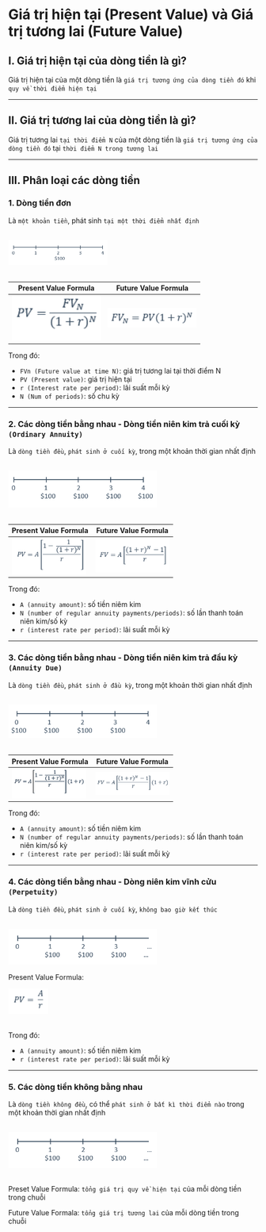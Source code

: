 # Giá trị hiện tại (Present Value) và Giá trị tương lai (Future Value)

## I. Giá trị hiện tại của dòng tiền là gì?

Giá trị hiện tại của một dòng tiền là `giá trị tương ứng của dòng tiền đó` khi `quy về thời điểm hiện tại`

---

## II. Giá trị tương lai của dòng tiền là gì?

Giá trị tương lai `tại thời điểm N` của một dòng tiền là `giá trị tương ứng của dòng tiền đó` tại `thời điểm N trong tương lai`

---

## III. Phân loại các dòng tiền

### 1. Dòng tiền đơn

Là `một khoản tiền`, phát sinh `tại một thời điểm nhất định`

<br />
<img src="./Assets/single-cash-flow.png" width="200"  />
<br />
<br />

| Present Value Formula                                         | Future Value Formula                                          |
| ------------------------------------------------------------- | ------------------------------------------------------------- |
| <img src="./Assets/pv-of-single-cash-flow.png" width="180" /> | <img src="./Assets/fv-of-single-cash-flow.png" width="180" /> |

Trong đó:

- `FVn (Future value at time N)`: giá trị tương lai tại thời điểm N
- `PV (Present value)`: giá trị hiện tại
- `r (Interest rate per period)`: lãi suất mỗi kỳ
- `N (Num of periods)`: số chu kỳ

---

### 2. Các dòng tiền bằng nhau - Dòng tiền niên kim trả cuối kỳ `(Ordinary Annuity)`

Là `dòng tiền đều`, `phát sinh ở cuối kỳ`, trong một khoản thời gian nhất định

<br />
<img src="./Assets/ordinary-annuity.png" width="300" />
<br />
<br />

| Present Value Formula                                          | Future Value Formula                                           |
| -------------------------------------------------------------- | -------------------------------------------------------------- |
| <img src="./Assets/pv-of-ordinary-annuity.webp" width="150" /> | <img src="./Assets/fv-of-ordinary-annuity.webp" width="150" /> |

Trong đó:

- `A (annuity amount)`: số tiền niêm kim
- `N (number of regular annuity payments/periods)`: số lần thanh toán niên kim/số kỳ
- `r (interest rate per period)`: lãi suất mỗi kỳ

---

### 3. Các dòng tiền bằng nhau - Dòng tiền niên kim trả đầu kỳ `(Annuity Due)`

Là `dòng tiền đều`, `phát sinh ở đầu kỳ`, trong một khoản thời gian nhất định

<br />
<img src="./Assets/annuity-due.png" width="300" />
<br />
<br />

| Present Value Formula                                    | Future Value Formula                                      |
| -------------------------------------------------------- | --------------------------------------------------------- |
| <img src="./Assets/pv-of-annuity-due.png" width="150" /> | <img src="./Assets/fv-of-annuity-due.webp" width="150" /> |

Trong đó:

- `A (annuity amount)`: số tiền niêm kim
- `N (number of regular annuity payments/periods)`: số lần thanh toán niên kim/số kỳ
- `r (interest rate per period)`: lãi suất mỗi kỳ

---

### 4. Các dòng tiền bằng nhau - Dòng niên kim vĩnh cửu `(Perpetuity)`

Là `dòng tiền đều`, `phát sinh ở cuối kỳ`, `không bao giờ kết thúc`

<br />
<img src="./Assets/perpetuity.png" width="300" />
<br />

Present Value Formula:

<img src="./Assets/pv-of-perpetuity.webp" width="80" />
<br />
<br />

Trong đó:

- `A (annuity amount)`: số tiền niêm kim
- `r (interest rate per period)`: lãi suất mỗi kỳ

---

### 5. Các dòng tiền không bằng nhau

Là `dòng tiền không đều`, có thể `phát sinh ở bất kì thời điểm nào` trong một khoản thời gian nhất định

<br />
<img src="./Assets/perpetuity.png" width="300"  />
<br />
<br />

Preset Value Formula: `tổng giá trị quy về hiện tại` của mỗi dòng tiền trong chuỗi

Future Value Formala: `tổng giá trị tương lai` của mỗi dòng tiền trong chuỗi
